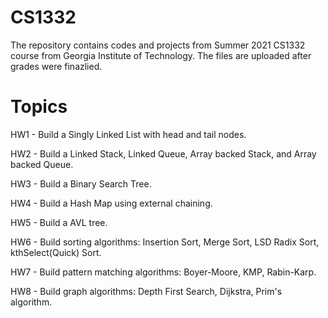 # CS1332
The repository contains codes and projects from Summer 2021 CS1332 course from Georgia Institute of Technology. The files are uploaded after grades were finazlied.
# Topics
HW1 - Build a Singly Linked List with head and tail nodes.

HW2 - Build a Linked Stack, Linked Queue, Array backed Stack, and Array backed Queue.

HW3 - Build a Binary Search Tree.

HW4 - Build a Hash Map using external chaining.

HW5 - Build a AVL tree.

HW6 - Build sorting algorithms: Insertion Sort, Merge Sort, LSD Radix Sort, kthSelect(Quick) Sort.

HW7 - Build pattern matching algorithms: Boyer-Moore, KMP, Rabin-Karp. 

HW8 - Build graph algorithms: Depth First Search, Dijkstra, Prim's algorithm. 
